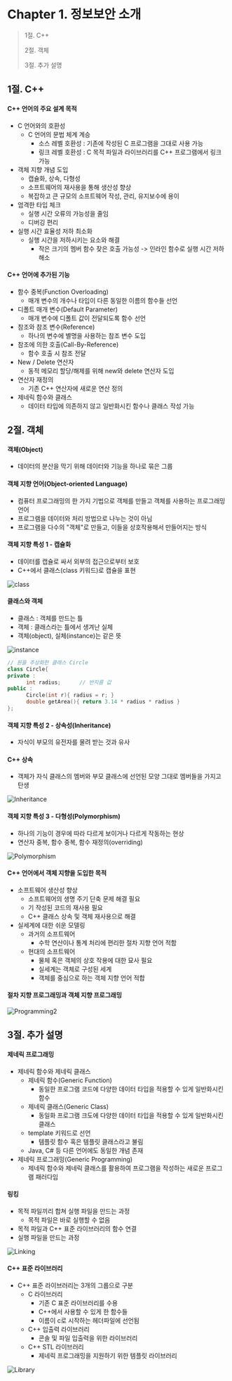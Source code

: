 #  Chapter 1. 정보보안 소개
> 1절. C++
> 
> 2절. 객체
>
> 3절. 추가 설명

## 1절. C++
#### C++ 언어의 주요 설계 목적
* C 언어와의 호환성
  * C 언어의 문법 체계 계승
    * 소스 레벨 호환성 : 기존에 작성된 C 프로그램을 그대로 사용 가능
    * 링크 레벨 호환성 : C 목적 파일과 라이브러리를 C++ 프로그램에서 링크 가능
* 객체 지향 개념 도입
  * 캡슐화, 상속, 다형성
  * 소프트웨어의 재사용을 통해 생산성 향상
  * 복잡하고 큰 규모의 소프트웨어 작성, 관리, 유지보수에 용이
* 엄격한 타입 체크
  * 실행 시간 오류의 가능성을 줄임
  * 디버깅 편리
* 실행 시간 효율성 저하 최소화
  * 실행 시간을 저하시키는 요소와 해결
    * 작은 크기의 멤버 함수 잦은 호출 가능성 -> 인라인 함수로 실행 시간 저하 해소

#### C++ 언어에 추가된 기능
* 함수 중복(Function Overloading)
  * 매개 변수의 개수나 타입이 다른 동일한 이름의 함수들 선언
* 디폴트 매개 변수(Default Parameter)
  * 매개 변수에 디폴트 값이 전달되도록 함수 선언
* 참조와 참조 변수(Reference)
  * 하나의 변수에 별명을 사용하는 참조 변수 도입
* 참조에 의한 호출(Call-By-Reference)
  * 함수 호출 시 참조 전달
* New / Delete 연산자
  * 동적 메모리 할당/해제를 위해 new와 delete 연산자 도입
* 연산자 재정의
  * 기존 C++ 연산자에 새로운 연산 정의
* 제네릭 함수와 클래스
  * 데이터 타입에 의존하지 않고 일반화시킨 함수나 클래스 작성 가능

## 2절. 객체
#### 객체(Object)
* 데이터의 분산을 막기 위해 데이터와 기능을 하나로 묶은 그룹
 
#### 객체 지향 언어(Object-oriented Language)  
* 컴퓨터 프로그래밍의 한 가지 기법으로 객체를 만들고 객체를 사용하는 프로그래밍 언어
* 프로그램을 데이터와 처리 방법으로 나누는 것이 아님
* 프로그램을 다수의 "객체"로 만들고, 이들을 상호작용해서 만들어지는 방식
      
#### 객체 지향 특성 1 - 캡슐화
* 데이터를 캡슐로 싸서 외부의 접근으로부터 보호     
* C++에서 클래스(class 키워드)로 캡슐을 표현      

![class](https://github.com/BangYunseo/TIL/blob/main/Language/Cpp/Image/ch01/class.PNG)

#### 클래스와 객체     
* 클래스 : 객체를 만드는 틀     
* 객체 : 클래스라는 틀에서 생겨난 실체      
* 객체(object), 실체(instance)는 같은 뜻     
      
![instance](https://github.com/BangYunseo/TIL/blob/main/Language/Cpp/Image/ch01/instance.PNG)

```C++
// 원을 추상화한 클래스 Circle
class Circle{
private :
      int radius;      // 반지름 값
public :
      Circle(int r){ radius = r; }
      double getArea(){ return 3.14 * radius * radius }
};    
```

#### 객체 지향 특성 2 - 상속성(Inheritance)     
* 자식이 부모의 유전자를 물려 받는 것과 유사

#### C++ 상속  
* 객체가 자식 클래스의 멤버와 부모 클래스에 선언된 모양 그대로 멤버들을 가지고 탄생
      
![Inheritance](https://github.com/BangYunseo/TIL/blob/main/Language/Cpp/Image/ch01/Inheritance.PNG)
      
 
#### 객체 지향 특성 3 - 다형성(Polymorphism)
* 하나의 기능이 경우에 따라 다르게 보이거나 다르게 작동하는 현상
* 연산자 중복, 함수 중복, 함수 재정의(overriding)

![Polymorphism](https://github.com/BangYunseo/TIL/blob/main/Language/Cpp/Image/ch01/Polymorphism.PNG)

#### C++ 언어에서 객체 지향을 도입한 목적
* 소프트웨어 생산성 향상
  * 소프트웨어의 생명 주기 단축 문제 해결 필요
  * 기 작성된 코드의 재사용 필요
  * C++ 클래스 상속 및 객체 재사용으로 해결
* 실세계에 대한 쉬운 모델링
  * 과거의 소프트웨어
    * 수학 연산이나 통계 처리에 편리한 절차 지향 언어 적함
  * 현대의 소프트웨어
    * 물체 혹은 객체의 상호 작용에 대한 묘사 필요
    * 실세계는 객체로 구성된 세계
    * 객체를 중심으로 하는 객체 지향 언어 적합

#### 절차 지향 프로그래밍과 객체 지향 프로그래밍
![Programming2](https://github.com/BangYunseo/TIL/blob/main/Language/Cpp/Image/ch01/Programming2.PNG)


## 3절. 추가 설명
#### 제네릭 프로그래밍
* 제네릭 함수와 제네릭 클래스
  * 제네릭 함수(Generic Function)
    * 동일한 프로그램 코드에 다양한 데이터 타입을 적용할 수 있게 일반화시킨 함수
  * 제네릭 클래스(Generic Class)
    * 동일화 프로그램 크도에 다양한 데이터 타입을 적용할 수 있게 일반화시킨 클래스
  * template 키워드로 선언
    * 템플릿 함수 혹은 템플릿 클래스라고 불림
  * Java, C# 등 다른 언어에도 동일한 개념 존재
* 제네릭 프로그래밍(Generic Programming)
  * 제네릭 함수와 제네릭 클래스를 활용하여 프로그램을 작성하는 새로운 프로그램 패러다임

#### 링킹
* 목적 파일끼리 합쳐 실행 파일을 만드는 과정
  * 목적 파일은 바로 실행할 수 없음
* 목적 파일과 C++ 표준 라이브러리의 함수 연결
* 실행 파일을 만드는 과정

![Linking](https://github.com/BangYunseo/TIL/blob/main/Language/Cpp/Image/ch01/Linking.PNG)

#### C++ 표준 라이브러리
* C++ 표준 라이브러리는 3개의 그룹으로 구분
  * C 라이브러리
    * 기존 C 표준 라이브러리를 수용
    * C++에서 사용할 수 있게 한 함수들
    * 이름이 c로 시작하는 헤더파일에 선언됨
  * C++ 입출력 라이브러리
    * 콘솔 및 파일 입출력을 위한 라이브러리
  * C++ STL 라이브러리
    * 제네릭 프로그래밍을 지원하기 위한 템플릿 라이브러리

![Library](https://github.com/BangYunseo/TIL/blob/main/Language/Cpp/Image/ch01/Library.PNG)
